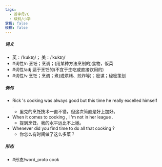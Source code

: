 ```yaml
---
tags:
  - 首字母/C
  - 级别/小学
掌握: false
模糊: false
---
```

##### 词义
- 英：/ˈkʊkɪŋ/； 美：/ˈkʊkɪŋ/
- #词性/n  烹饪；烹调；(用某种方法烹制的)食物，饭菜
- #词性/adj  适于烹饪的(不宜于生吃或直接饮用的)
- #词性/v  烹饪；烹调；煮(或烘烤、煎炸等)；密谋；秘密策划
##### 例句
- Rick 's cooking was always good but this time he really excelled himself .
	- 里克的烹饪技术一直不错，但这次简直是好上加好。
- When it comes to cooking , I 'm not in her league .
	- 提到烹饪，我的水平远比不上她。
- Whenever did you find time to do all that cooking ?
	- 你怎么有时间做了这么多菜？
##### 形态
- #形态/word_proto cook
